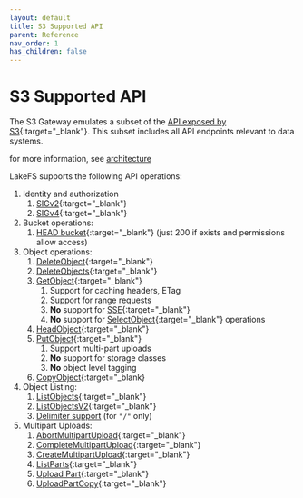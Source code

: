 ```yaml
---
layout: default
title: S3 Supported API
parent: Reference
nav_order: 1
has_children: false
---
```

# S3 Supported API

The S3 Gateway emulates a subset of the [API exposed by S3](https://docs.aws.amazon.com/AmazonS3/latest/API/Welcome.html){:target="_blank"}.
This subset includes all API endpoints relevant to data systems.

for more information, see [architecture](../architecture.md#s3-gateway)

LakeFS supports the following API operations:

1. Identity and authorization
    1. [SIGv2](https://docs.aws.amazon.com/general/latest/gr/signature-version-2.html){:target="_blank"}
    2. [SIGv4](https://docs.aws.amazon.com/general/latest/gr/signature-version-4.html){:target="_blank"}
2. Bucket operations:
    1. [HEAD bucket](https://docs.aws.amazon.com/AmazonS3/latest/API/API_HeadBucket.html){:target="_blank"} (just 200 if exists and permissions allow access)
3. Object operations:
    1. [DeleteObject](https://docs.aws.amazon.com/AmazonS3/latest/API/API_DeleteObject.html){:target="_blank"}
    2. [DeleteObjects](https://docs.aws.amazon.com/AmazonS3/latest/API/API_DeleteObjects.html){:target="_blank"}
    3. [GetObject](https://docs.aws.amazon.com/AmazonS3/latest/API/API_GetObject.html){:target="_blank"}
        1. Support for caching headers, ETag
        2. Support for range requests
        3. **No** support for [SSE](https://docs.aws.amazon.com/AmazonS3/latest/dev/serv-side-encryption.html){:target="_blank"}
        4. **No** support for [SelectObject](https://docs.aws.amazon.com/AmazonS3/latest/API/API_SelectObjectContent.html){:target="_blank"} operations
    4. [HeadObject](https://docs.aws.amazon.com/AmazonS3/latest/API/API_HeadObject.html){:target="_blank"}
    5. [PutObject](https://docs.aws.amazon.com/AmazonS3/latest/API/API_PutObject.html){:target="_blank"}
        1. Support multi-part uploads
        2. **No** support for storage classes
        3. **No** object level tagging
    6. [CopyObject](https://docs.aws.amazon.com/AmazonS3/latest/API/API_CopyObject.html){:target="_blank}
4. Object Listing:
    1. [ListObjects](https://docs.aws.amazon.com/AmazonS3/latest/API/API_ListObjects.html){:target="_blank"}
    2. [ListObjectsV2](https://docs.aws.amazon.com/AmazonS3/latest/API/API_ListObjectsV2.html){:target="_blank"}
    3. [Delimiter support](https://docs.aws.amazon.com/AmazonS3/latest/API/API_ListObjectsV2.html#API_ListObjectsV2_RequestSyntax) (for `"/"` only)
5. Multipart Uploads:
    1. [AbortMultipartUpload](https://docs.aws.amazon.com/AmazonS3/latest/API/API_AbortMultipartUpload.html){:target="_blank"}
    2. [CompleteMultipartUpload](https://docs.aws.amazon.com/AmazonS3/latest/API/API_CompleteMultipartUpload.html){:target="_blank"}
    3. [CreateMultipartUpload](https://docs.aws.amazon.com/AmazonS3/latest/API/API_CreateMultipartUpload.html){:target="_blank"}
    4. [ListParts](https://docs.aws.amazon.com/AmazonS3/latest/API/API_ListParts.html){:target="_blank"}
    5. [Upload Part](https://docs.aws.amazon.com/AmazonS3/latest/API/API_UploadPart.html){:target="_blank"}
    6. [UploadPartCopy](https://docs.aws.amazon.com/AmazonS3/latest/API/API_UploadPartCopy.html){:target="_blank"}
 
